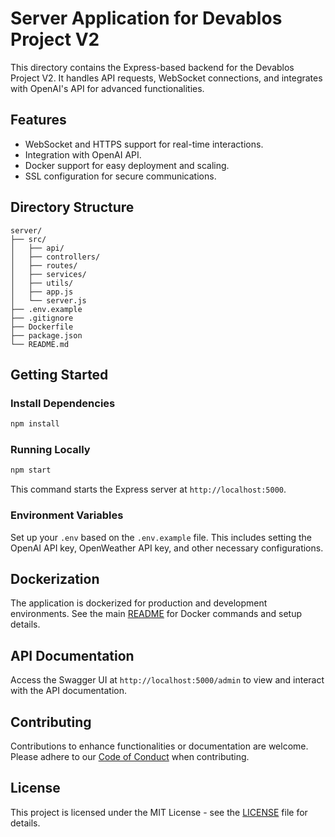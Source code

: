 # Server Application for Devablos Project V2

This directory contains the Express-based backend for the Devablos Project V2. It handles API requests, WebSocket connections, and integrates with OpenAI's API for advanced functionalities.

## Features

- WebSocket and HTTPS support for real-time interactions.
- Integration with OpenAI API.
- Docker support for easy deployment and scaling.
- SSL configuration for secure communications.

## Directory Structure

```
server/
├── src/
│   ├── api/
│   ├── controllers/
│   ├── routes/
│   ├── services/
│   ├── utils/
│   ├── app.js
│   └── server.js
├── .env.example
├── .gitignore
├── Dockerfile
├── package.json
└── README.md
```

## Getting Started

### Install Dependencies

```bash
npm install
```

### Running Locally

```bash
npm start
```

This command starts the Express server at `http://localhost:5000`.

### Environment Variables

Set up your `.env` based on the `.env.example` file. This includes setting the OpenAI API key, OpenWeather API key, and other necessary configurations.

## Dockerization

The application is dockerized for production and development environments. See the main [README](../README.md) for Docker commands and setup details.

## API Documentation

Access the Swagger UI at `http://localhost:5000/admin` to view and interact with the API documentation.

## Contributing

Contributions to enhance functionalities or documentation are welcome. Please adhere to our [Code of Conduct](../CODE_OF_CONDUCT.md) when contributing.

## License

This project is licensed under the MIT License - see the [LICENSE](../LICENSE) file for details.